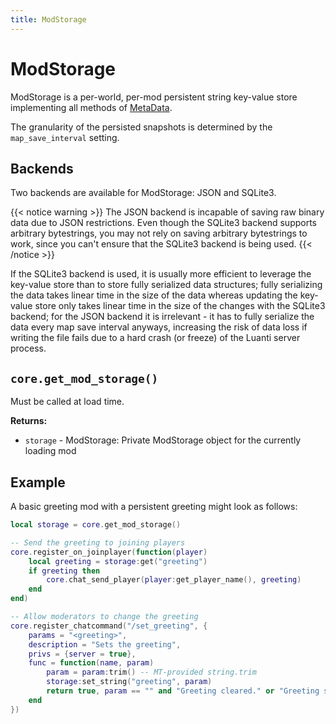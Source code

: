 ```yaml
---
title: ModStorage
---
```


# ModStorage
ModStorage is a per-world, per-mod persistent string key-value store implementing all methods of [MetaData](/api/classes/metadata/).

The granularity of the persisted snapshots is determined by the `map_save_interval` setting.

## Backends
Two backends are available for ModStorage: JSON and SQLite3.

{{< notice warning >}}
The JSON backend is incapable of saving raw binary data due to JSON restrictions. Even though the SQLite3 backend supports arbitrary bytestrings, you may not rely on saving arbitrary bytestrings to work, since you can't ensure that the SQLite3 backend is being used.
{{< /notice >}}

If the SQLite3 backend is used, it is usually more efficient to leverage the key-value store than to store fully serialized data structures; fully serializing the data takes linear time in the size of the data whereas updating the key-value store only takes linear time in the size of the changes with the SQLite3 backend; for the JSON backend it is irrelevant - it has to fully serialize the data every map save interval anyways, increasing the risk of data loss if writing the file fails due to a hard crash (or freeze) of the Luanti server process.

## `core.get_mod_storage()`
Must be called at load time.

**Returns:**
- `storage` - ModStorage: Private ModStorage object for the currently loading mod

## Example
A basic greeting mod with a persistent greeting might look as follows:

```lua
local storage = core.get_mod_storage()

-- Send the greeting to joining players
core.register_on_joinplayer(function(player)
	local greeting = storage:get("greeting")
	if greeting then
		core.chat_send_player(player:get_player_name(), greeting)
	end
end)

-- Allow moderators to change the greeting
core.register_chatcommand("/set_greeting", {
	params = "<greeting>",
	description = "Sets the greeting",
	privs = {server = true},
	func = function(name, param)
		param = param:trim() -- MT-provided string.trim
		storage:set_string("greeting", param)
		return true, param == "" and "Greeting cleared." or "Greeting set."
	end
})
```
